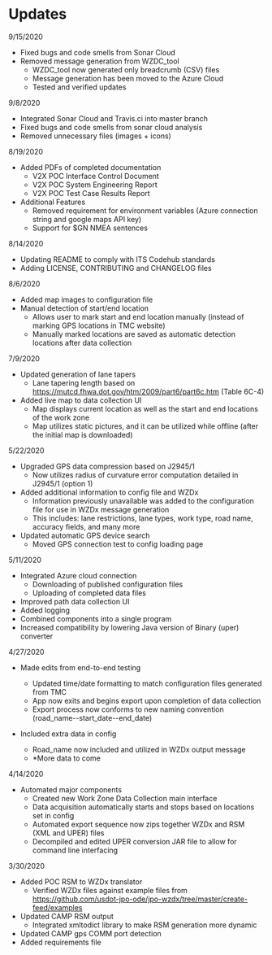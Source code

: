 # Updates
9/15/2020
- Fixed bugs and code smells from Sonar Cloud
- Removed message generation from WZDC_tool
  - WZDC_tool now generated only breadcrumb (CSV) files
  - Message generation has been moved to the Azure Cloud
  - Tested and verified updates

9/8/2020
- Integrated Sonar Cloud and Travis.ci into master branch
- Fixed bugs and code smells from sonar cloud analysis
- Removed unnecessary files (images + icons)

8/19/2020
- Added PDFs of completed documentation
  - V2X POC Interface Control Document
  - V2X POC System Engineering Report
  - V2X POC Test Case Results Report
- Additional Features
  - Removed requirement for environment variables (Azure connection string and google maps API key)
  - Support for $GN NMEA sentences

8/14/2020
- Updating README to comply with ITS Codehub standards
- Adding LICENSE, CONTRIBUTING and CHANGELOG files

8/6/2020
- Added map images to configuration file
- Manual detection of start/end location
  - Allows user to mark start and end location manually (instead of marking GPS locations in TMC website)
  - Manually marked locations are saved as automatic detection locations after data collection

7/9/2020
- Updated generation of lane tapers
  - Lane tapering length based on https://mutcd.fhwa.dot.gov/htm/2009/part6/part6c.htm (Table 6C-4)
- Added live map to data collection UI
  - Map displays current location as well as the start and end locations of the work zone
  - Map utilizes static pictures, and it can be utilized while offline (after the initial map is downloaded)

5/22/2020
- Upgraded GPS data compression based on J2945/1
  - Now utilizes radius of curvature error computation detailed in J2945/1 (option 1)
- Added additional information to config file and WZDx
  - Information previously unavailable was added to the configuration file for use in WZDx message generation
  - This includes: lane restrictions, lane types, work type, road name, accuracy fields, and many more
- Updated automatic GPS device search
  - Moved GPS connection test to config loading page

5/11/2020
- Integrated Azure cloud connection
  - Downloading of published configuration files
  - Uploading of completed data files
- Improved path data collection UI
- Added logging
- Combined components into a single program
- Increased compatibility by lowering Java version of Binary (uper) converter

4/27/2020
- Made edits from end-to-end testing
  - Updated time/date formatting to match configuration files generated from TMC
  - App now exits and begins export upon completion of data collection
  - Export process now conforms to new naming convention (road_name--start_date--end_date)
  
- Included extra data in config
  - Road_name now included and utilized in WZDx output message
  - *More data to come

4/14/2020
- Automated major components
  - Created new Work Zone Data Collection main interface
  - Data acquisition automatically starts and stops based on locations set in config
  - Automated export sequence now zips together WZDx and RSM (XML and UPER) files
  - Decompiled and edited UPER conversion JAR file to allow for command line interfacing

3/30/2020
- Added POC RSM to WZDx translator
  - Verified WZDx files against example files from https://github.com/usdot-jpo-ode/jpo-wzdx/tree/master/create-feed/examples
- Updated CAMP RSM output
  - Integrated xmltodict library to make RSM generation more dynamic
- Updated CAMP gps COMM port detection
- Added requirements file
